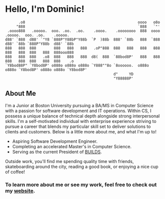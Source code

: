 # Hello, I'm Dominic! #

```
      .o8                                                   oooo   o8o                                  
     "888                                                   `888   `"'                                  
 .oooo888   .ooooo.  ooo. .oo.  .oo.    .oooo.    .oooooooo  888  oooo   .ooooo.  ooo. .oo.    .ooooo.  
d88' `888  d88' `"Y8 `888P"Y88bP"Y88b  `P  )88b  888' `88b   888  `888  d88' `88b `888P"Y88b  d88' `88b 
888   888  888        888   888   888   .oP"888  888   888   888   888  888   888  888   888  888ooo888 
888   888  888   .o8  888   888   888  d8(  888  `88bod8P'   888   888  888   888  888   888  888    .o 
`Y8bod88P" `Y8bod8P' o888o o888o o888o `Y888""8o `8oooooo.  o888o o888o `Y8bod8P' o888o o888o `Y8bod8P' 
                                                 d"     YD                                              
                                                 "Y88888P'                                         
```

## About Me ##
I'm a Junior at Boston University pursuing a BA/MS in Computer Science with a passion for software 
development and IT operations. Within CS, I possess a unique balance of technical depth alongside 
strong interpersonal skills. I'm a self-motivated individual with enterprise experience striving to 
pursue a career that blends my particular skill set to deliver solutions to clients and customers. 
Below is a little more about me, and what I'm up to!

- Aspiring Software Development Engineer.
- Completing an accelerated Master's in Computer Science.
- Serving as the current President of [BUILDS](https://builds.cc/).

Outside work, you'll find me spending quality time with friends, skateboarding around the city, 
reading a good book, or enjoying a nice cup of coffee!

### To learn more about me or see my work, feel free to check out my [website](https://dcmaglione.com). ###
